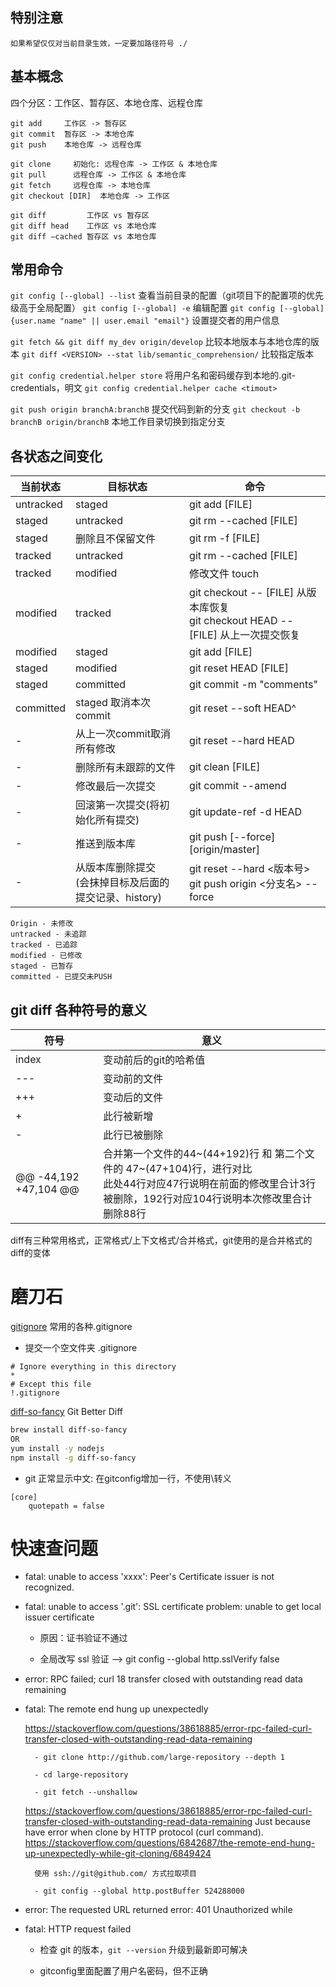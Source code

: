 
## 特别注意

    如果希望仅仅对当前目录生效，一定要加路径符号 ./

## 基本概念

四个分区：工作区、暂存区、本地仓库、远程仓库

    git add     工作区 -> 暂存区 
    git commit  暂存区 -> 本地仓库 
    git push    本地仓库 -> 远程仓库 

    git clone     初始化: 远程仓库 -> 工作区 & 本地仓库
    git pull      远程仓库 -> 工作区 & 本地仓库
    git fetch     远程仓库 -> 本地仓库
    git checkout [DIR]  本地仓库 -> 工作区

    git diff         工作区 vs 暂存区
    git diff head    工作区 vs 本地仓库
    git diff –cached 暂存区 vs 本地仓库


## 常用命令

`git config [--global] --list`  查看当前目录的配置（git项目下的配置项的优先级高于全局配置）
`git config [--global] -e`  编辑配置
`git config [--global] {user.name "name" || user.email "email"}`  设置提交者的用户信息

`git fetch && git diff my_dev origin/develop` 比较本地版本与本地仓库的版本
`git diff <VERSION> --stat lib/semantic_comprehension/` 比较指定版本

`git config credential.helper store` 将用户名和密码缓存到本地的.git-credentials，明文
`git config credential.helper cache <timout>`

`git push origin branchA:branchB` 提交代码到新的分支
`git checkout -b branchB origin/branchB` 本地工作目录切换到指定分支


## 各状态之间变化

当前状态 | 目标状态 | 命令
------- | ------- | -------
untracked | staged | git add [FILE]
staged | untracked | git rm --cached [FILE]
staged | 删除且不保留文件 | git rm -f [FILE]
tracked | untracked | git rm --cached [FILE]
tracked | modified | 修改文件 touch
modified | tracked | git checkout -- [FILE] 从版本库恢复 <br>git checkout HEAD -- [FILE] 从上一次提交恢复
modified | staged |  git add [FILE]
staged | modified |  git reset HEAD [FILE]
staged | committed | git commit -m "comments"
committed | staged 取消本次commit | git reset --soft HEAD^
- | 从上一次commit取消所有修改 | git reset --hard HEAD
- | 删除所有未跟踪的文件 | git clean [FILE]
- | 修改最后一次提交  |  git commit --amend
- | 回滚第一次提交(将初始化所有提交) |  git update-ref -d HEAD
- | 推送到版本库 | git push [--force] [origin/master]
- | 从版本库删除提交<br>(会抹掉目标及后面的提交记录、history) | git reset --hard <版本号><br>git push origin <分支名> --force


```code
Origin - 未修改
untracked - 未追踪
tracked - 已追踪
modified - 已修改
staged - 已暂存
committed - 已提交未PUSH
```

## git diff 各种符号的意义

符号 | 意义
------- | -------
index | 变动前后的git的哈希值
--- | 变动前的文件
+++ | 变动后的文件
+ | 此行被新增
- | 此行已被删除
@@ -44,192 +47,104 @@ | 合并第一个文件的44~(44+192)行 和 第二个文件的 47~(47+104)行，进行对比<br>此处44行对应47行说明在前面的修改里合计3行被删除，192行对应104行说明本次修改里合计删除88行

diff有三种常用格式，正常格式/上下文格式/合并格式，git使用的是合并格式的diff的变体


# 磨刀石

[gitignore](https://github.com/github/gitignore) 常用的各种.gitignore


* 提交一个空文件夹 .gitignore
```git
# Ignore everything in this directory
*
# Except this file
!.gitignore
```

[diff-so-fancy](https://github.com/so-fancy/diff-so-fancy) Git Better Diff
```bash
brew install diff-so-fancy
OR
yum install -y nodejs
npm install -g diff-so-fancy
```

* git 正常显示中文: 在gitconfig增加一行，不使用\转义
```code
[core]
    quotepath = false
```


# 快速查问题

+ fatal: unable to access 'xxxx': Peer's Certificate issuer is not recognized.

+ fatal: unable to access '.git': SSL certificate problem: unable to get local issuer certificate

    - 原因：证书验证不通过

    - 全局改写 ssl 验证 --> git config --global http.sslVerify false

+ error: RPC failed; curl 18 transfer closed with outstanding read data remaining

+ fatal: The remote end hung up unexpectedly

    https://stackoverflow.com/questions/38618885/error-rpc-failed-curl-transfer-closed-with-outstanding-read-data-remaining

        - git clone http://github.com/large-repository --depth 1

        - cd large-repository

        - git fetch --unshallow

    https://stackoverflow.com/questions/38618885/error-rpc-failed-curl-transfer-closed-with-outstanding-read-data-remaining
        Just because have error when clone by HTTP protocol (curl command).
    https://stackoverflow.com/questions/6842687/the-remote-end-hung-up-unexpectedly-while-git-cloning/6849424

        使用 ssh://git@github.com/ 方式拉取项目

        - git config --global http.postBuffer 524288000

+ error: The requested URL returned error: 401 Unauthorized while

+ fatal: HTTP request failed

    - 检查 git 的版本，`git --version` 升级到最新即可解决

    - gitconfig里面配置了用户名密码，但不正确

